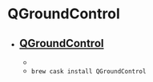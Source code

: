 # QGroundControl
- [QGroundControl](http://qgroundcontrol.com/)
  - 
  - 
  - `brew cask install QGroundControl`
